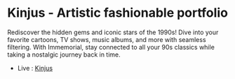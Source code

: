 # Kinjus - Artistic fashionable portfolio

Rediscover the hidden gems and iconic stars of the 1990s! Dive into your favorite cartoons, TV shows, music albums, and more with seamless filtering. With Immemorial, stay connected to all your 90s classics while taking a nostalgic journey back in time.

- Live : [Kinjus](https://kinjus.netlify.app/)

